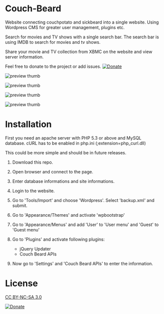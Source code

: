Couch-Beard
===========

Website connecting couchpotato and sickbeard into a single website. Using Wordpress CMS for greater user management, plugins etc.

Search for movies and TV shows with a single search bar. The search bar is using IMDB to search for movies and tv shows. 

Share your movie and TV collection from XBMC on the website and view server information.


Feel free to donate to the project or add issues. [![Donate](https://www.paypalobjects.com/en_US/i/btn/btn_donate_LG.gif)](https://www.paypal.com/dk/cgi-bin/webscr?cmd=_flow&SESSION=D1UVPvXkDBbeUoW-pOIiviXJAFT2PmPIe7CjjuYi_MYkRgvAid0ZjL32lrG&dispatch=5885d80a13c0db1f8e263663d3faee8d14f86393d55a810282b64afed84968ec)

![preview thumb](http://i.imgur.com/Mk4qKtO.png)

![preview thumb](http://i.imgur.com/XIeuwlb.png)

![preview thumb](http://i.imgur.com/RBupXCZ.png)

![preview thumb](http://i.imgur.com/KsFrWEG.png)


Installation
===========
First you need an apache server with PHP 5.3 or above and MySQL database. cURL has to be enabled in php.ini (;extension=php_curl.dll)

This could be more simple and should be in future releases.

1. Download this repo.

2. Open browser and connect to the page.

3. Enter database informations and site informations.

4. Login to the website.

5. Go to 'Tools/Import' and choose 'Wordpress'. Select 'backup.xml' and submit.

6. Go to 'Appearance/Themes' and activate 'wpbootstrap'

7. Go to 'Appearance/Menus' and add 'User' to 'User menu' and 'Guest' to 'Guest menu'

8. Go to 'Plugins' and activate following plugins:
    - jQuery Updater
    - Couch Beard APIs    
9. Now go to 'Settings' and 'Couch Beard APIs' to enter the information.


License
===========
[CC BY-NC-SA 3.0](http://creativecommons.org/licenses/by-nc-sa/3.0/deed)

[![Donate](https://www.paypalobjects.com/en_US/i/btn/btn_donate_LG.gif)](https://www.paypal.com/dk/cgi-bin/webscr?cmd=_flow&SESSION=D1UVPvXkDBbeUoW-pOIiviXJAFT2PmPIe7CjjuYi_MYkRgvAid0ZjL32lrG&dispatch=5885d80a13c0db1f8e263663d3faee8d14f86393d55a810282b64afed84968ec)

